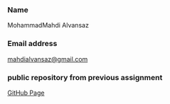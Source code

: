 ### Name
MohammadMahdi Alvansaz

### Email address
mahdialvansaz@gmail.com

### public repository from previous assignment
[GitHub Page](https://github.com/MahdiAlvan/OrderedDithering.git)
